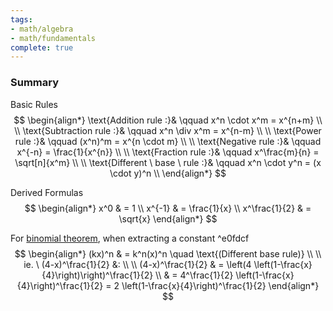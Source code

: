 ```yaml
---
tags:
- math/algebra
- math/fundamentals
complete: true
---
```

### Summary
Basic Rules
$$
\begin{align*}
\text{Addition rule :}& \qquad x^n \cdot x^m = x^{n+m} \\
\\
\text{Subtraction rule :}& \qquad x^n \div x^m = x^{n-m} \\
\\
\text{Power rule :}& \qquad (x^n)^m = x^{n \cdot m} \\
\\
\text{Negative rule :}& \qquad x^{-n} = \frac{1}{x^{n}} \\
\\
\text{Fraction rule :}& \qquad x^\frac{m}{n} = \sqrt[n]{x^m} \\
\\
\text{Different \ base \ rule :}& \qquad x^n \cdot y^n = (x \cdot y)^n \\
\end{align*}
$$

Derived Formulas
$$
\begin{align*}
x^0 & = 1 \\
x^{-1} & = \frac{1}{x} \\
x^\frac{1}{2} & = \sqrt{x}
\end{align*}
$$

For [binomial theorem](/labyrinth/notes/math/ma1301/binomial_theorem), when extracting a constant ^e0fdcf
$$
\begin{align*}
(kx)^n & = k^n(x)^n \quad \text{(Different base rule)} \\
\\
ie. \ (4-x)^\frac{1}{2} &: \\
\\
(4-x)^\frac{1}{2} & = \left(4 \left(1-\frac{x}{4}\right)\right)^\frac{1}{2} \\
& = 4^\frac{1}{2} \left(1-\frac{x}{4}\right)^\frac{1}{2} = 2 \left(1-\frac{x}{4}\right)^\frac{1}{2}
\end{align*}
$$